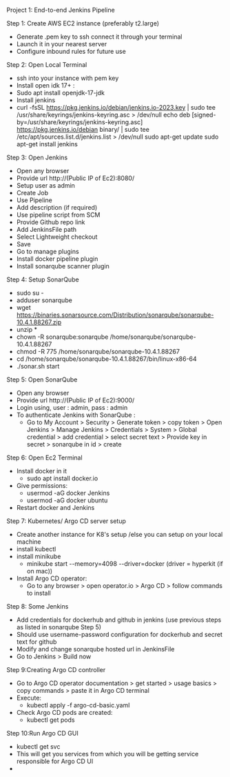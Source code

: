 Project 1: End-to-end Jenkins Pipeline

Step 1: Create AWS EC2 instance (preferably t2.large)
- Generate .pem key to ssh connect it through your terminal
- Launch it in your nearest server
- Configure inbound rules for future use

Step 2: Open Local Terminal
- ssh into your instance with pem key
- Install open idk 17+ :
- Sudo apt install openjdk-17-jdk
- Install jenkins 
- curl -fsSL https://pkg.jenkins.io/debian/jenkins.io-2023.key | sudo tee \
  /usr/share/keyrings/jenkins-keyring.asc > /dev/null
echo deb [signed-by=/usr/share/keyrings/jenkins-keyring.asc] \
  https://pkg.jenkins.io/debian binary/ | sudo tee \
  /etc/apt/sources.list.d/jenkins.list > /dev/null
sudo apt-get update
sudo apt-get install jenkins

Step 3: Open Jenkins
- Open any browser
- Provide url http://(Public IP of Ec2):8080/
- Setup user as admin
- Create Job
- Use Pipeline
- Add description (if required)
- Use pipeline script from SCM
- Provide Github repo link
- Add JenkinsFile path
- Select Lightweight checkout
- Save
- Go to manage plugins
- Install docker pipeline plugin
- Install sonarqube scanner plugin

Step 4: Setup SonarQube
- sudo su -
- adduser sonarqube
- wget https://binaries.sonarsource.com/Distribution/sonarqube/sonarqube-10.4.1.88267.zip
- unzip *
- chown -R sonarqube:sonarqube /home/sonarqube/sonarqube-10.4.1.88267
- chmod -R 775 /home/sonarqube/sonarqube-10.4.1.88267
- cd /home/sonarqube/sonarqube-10.4.1.88267/bin/linux-x86-64
- ./sonar.sh start

Step 5: Open SonarQube
- Open any browser
- Provide url http://(Public IP of Ec2):9000/
- Login using, user : admin, pass : admin
- To authenticate Jenkins with SonarQube :
  * Go to My Account > Security > Generate token > copy token > Open Jenkins > Manage Jenkins > Credentials > System > Global credential > add credential > select secret text > Provide key in secret > sonarqube in id > create

Step 6: Open Ec2 Terminal
- Install docker in it
  * sudo apt install docker.io
- Give permissions:
  * usermod -aG docker Jenkins
  * usermod -aG docker ubuntu
- Restart docker and Jenkins

Step 7: Kubernetes/ Argo CD server setup
- Create another instance for K8's setup /else you can setup on your local machine
- install kubectl
- install minikube
  * minikube start --memory=4098 --driver=docker (driver = hyperkit (if on mac))
- Install Argo CD operator:
  * Go to any browser > open operator.io > Argo CD > follow commands to install

Step 8: Some Jenkins 
- Add credentials for dockerhub and github in jenkins (use previous steps as listed in sonarqube Step 5)
- Should use username-password configuration for dockerhub and secret text for github
- Modify and change sonarqube hosted url in JenkinsFile
- Go to Jenkins > Build now

Step 9:Creating Argo CD controller
- Go to Argo CD operator documentation > get started > usage basics > copy commands > paste it in Argo CD terminal
- Execute:
  * kubectl apply -f argo-cd-basic.yaml
- Check Argo CD pods are created:
  * kubectl get pods 

Step 10:Run Argo CD GUI
- kubectl get svc
- This will get you services from which you will be getting service responsible for Argo CD UI
- 


























    
